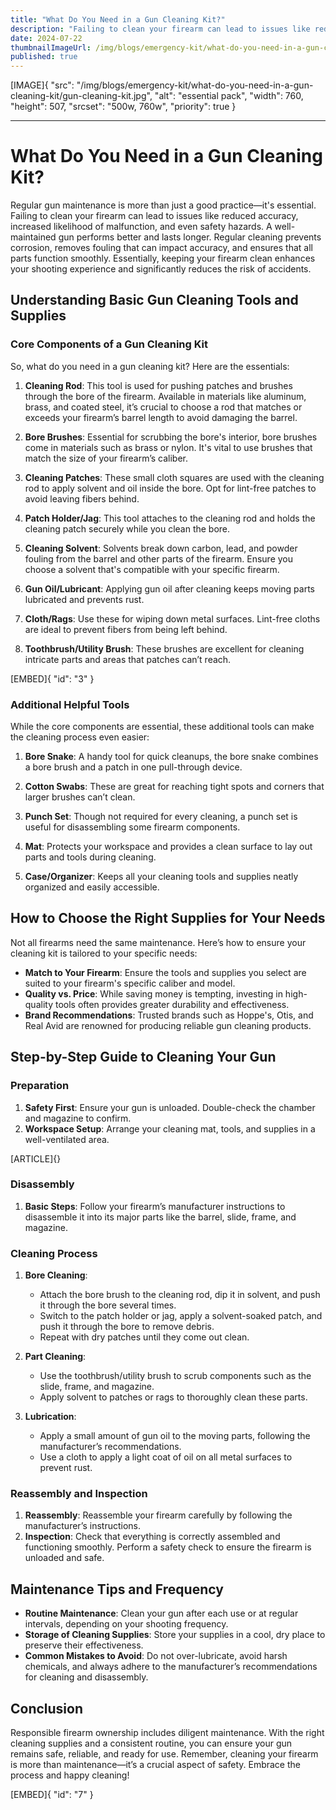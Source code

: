 ```yaml
---
title: "What Do You Need in a Gun Cleaning Kit?"
description: "Failing to clean your firearm can lead to issues like reduced accuracy, increased likelihood of malfunction, and even safety hazards. A well-maintained gun performs better and lasts longer."
date: 2024-07-22
thumbnailImageUrl: /img/blogs/emergency-kit/what-do-you-need-in-a-gun-cleaning-kit/gun-cleaning-kit.jpg
published: true
---
```


[IMAGE]{ "src": "/img/blogs/emergency-kit/what-do-you-need-in-a-gun-cleaning-kit/gun-cleaning-kit.jpg", "alt": "essential pack", "width": 760, "height": 507, "srcset": "500w, 760w", "priority": true }

---

# What Do You Need in a Gun Cleaning Kit? 

Regular gun maintenance is more than just a good practice—it's essential. Failing to clean your firearm can lead to issues like reduced accuracy, increased likelihood of malfunction, and even safety hazards. A well-maintained gun performs better and lasts longer. Regular cleaning prevents corrosion, removes fouling that can impact accuracy, and ensures that all parts function smoothly. Essentially, keeping your firearm clean enhances your shooting experience and significantly reduces the risk of accidents.

## Understanding Basic Gun Cleaning Tools and Supplies

### Core Components of a Gun Cleaning Kit

So, what do you need in a gun cleaning kit? Here are the essentials:

1. **Cleaning Rod**: This tool is used for pushing patches and brushes through the bore of the firearm. Available in materials like aluminum, brass, and coated steel, it’s crucial to choose a rod that matches or exceeds your firearm’s barrel length to avoid damaging the barrel.

2. **Bore Brushes**: Essential for scrubbing the bore's interior, bore brushes come in materials such as brass or nylon. It's vital to use brushes that match the size of your firearm’s caliber.

3. **Cleaning Patches**: These small cloth squares are used with the cleaning rod to apply solvent and oil inside the bore. Opt for lint-free patches to avoid leaving fibers behind.

4. **Patch Holder/Jag**: This tool attaches to the cleaning rod and holds the cleaning patch securely while you clean the bore.

5. **Cleaning Solvent**: Solvents break down carbon, lead, and powder fouling from the barrel and other parts of the firearm. Ensure you choose a solvent that's compatible with your specific firearm.

6. **Gun Oil/Lubricant**: Applying gun oil after cleaning keeps moving parts lubricated and prevents rust.

7. **Cloth/Rags**: Use these for wiping down metal surfaces. Lint-free cloths are ideal to prevent fibers from being left behind.

8. **Toothbrush/Utility Brush**: These brushes are excellent for cleaning intricate parts and areas that patches can’t reach.



[EMBED]{ "id": "3" }

### Additional Helpful Tools

While the core components are essential, these additional tools can make the cleaning process even easier:

1. **Bore Snake**: A handy tool for quick cleanups, the bore snake combines a bore brush and a patch in one pull-through device.

2. **Cotton Swabs**: These are great for reaching tight spots and corners that larger brushes can’t clean.

3. **Punch Set**: Though not required for every cleaning, a punch set is useful for disassembling some firearm components.

4. **Mat**: Protects your workspace and provides a clean surface to lay out parts and tools during cleaning.

5. **Case/Organizer**: Keeps all your cleaning tools and supplies neatly organized and easily accessible.

## How to Choose the Right Supplies for Your Needs

Not all firearms need the same maintenance. Here’s how to ensure your cleaning kit is tailored to your specific needs:

- **Match to Your Firearm**: Ensure the tools and supplies you select are suited to your firearm's specific caliber and model.
- **Quality vs. Price**: While saving money is tempting, investing in high-quality tools often provides greater durability and effectiveness.
- **Brand Recommendations**: Trusted brands such as Hoppe's, Otis, and Real Avid are renowned for producing reliable gun cleaning products.

## Step-by-Step Guide to Cleaning Your Gun

### Preparation

1. **Safety First**: Ensure your gun is unloaded. Double-check the chamber and magazine to confirm.
2. **Workspace Setup**: Arrange your cleaning mat, tools, and supplies in a well-ventilated area.

[ARTICLE]{}

### Disassembly

1. **Basic Steps**: Follow your firearm’s manufacturer instructions to disassemble it into its major parts like the barrel, slide, frame, and magazine.

### Cleaning Process

1. **Bore Cleaning**:
   - Attach the bore brush to the cleaning rod, dip it in solvent, and push it through the bore several times.
   - Switch to the patch holder or jag, apply a solvent-soaked patch, and push it through the bore to remove debris.
   - Repeat with dry patches until they come out clean.

2. **Part Cleaning**:
   - Use the toothbrush/utility brush to scrub components such as the slide, frame, and magazine.
   - Apply solvent to patches or rags to thoroughly clean these parts.

3. **Lubrication**:
   - Apply a small amount of gun oil to the moving parts, following the manufacturer’s recommendations.
   - Use a cloth to apply a light coat of oil on all metal surfaces to prevent rust.

### Reassembly and Inspection

1. **Reassembly**: Reassemble your firearm carefully by following the manufacturer’s instructions.
2. **Inspection**: Check that everything is correctly assembled and functioning smoothly. Perform a safety check to ensure the firearm is unloaded and safe.

## Maintenance Tips and Frequency

- **Routine Maintenance**: Clean your gun after each use or at regular intervals, depending on your shooting frequency.
- **Storage of Cleaning Supplies**: Store your supplies in a cool, dry place to preserve their effectiveness.
- **Common Mistakes to Avoid**: Do not over-lubricate, avoid harsh chemicals, and always adhere to the manufacturer’s recommendations for cleaning and disassembly.

## Conclusion

Responsible firearm ownership includes diligent maintenance. With the right cleaning supplies and a consistent routine, you can ensure your gun remains safe, reliable, and ready for use. Remember, cleaning your firearm is more than maintenance—it’s a crucial aspect of safety. Embrace the process and happy cleaning!


[EMBED]{ "id": "7" }
